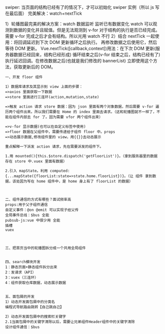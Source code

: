 swiper:
当页面的结构已经有了的情况下，才可以初始化 swiper 实例（所以 js 写在最后面）
完美解决：watch+nextTick

1）轮播图最完美的解决方案：watch 数据监听
监听已有数据变化
watch 可以观测到数据的变化并且赋值。但是无法观测到 v-for 对于结构的执行是否已经完成。需要 v-for 完成之后才会有结构。所以光用 watch 不行
2）结合 nextTick 一起使用：将回调延迟到下次 DOM 更新循环之后执行。
再修改数据之后使用它，然后等待 DOM 更新。
Vue.nextTick([callback,context])用法：在下次 DOM 更新(服务器数据已经回来，结构已经形成) 循环结束之后(v-for 结束之后，结构已经有了) 执行延迟回调。在修改数据之后(也就是我们修改的 bannerList) 立即使用这个方法，获取更新后的 DOM。

    一、开发 floor 组件

    1）数据库请求及其显示到 view 上面的步骤：
    =>axios 里面获取一下数据
    =>store 里面进行三连环(action,mutation,state)

    =>触发 action 请求 store 数据：因为 json 里面有两个对象数据，然后需要 v-for 遍历两个组件出来。所以我们需要在 Home 的 index 里面去请求。（这和轮播图就不一样了，不能在组件内部去 for 了。因为需要 vfor 两个组件出来）

    =>v-for 显示数据(也可以在自定义标签中使用)
    =>floor 数据在父组件中，需要传递给子组件 floor 中。props
    =>动态展示数据,修改组件里的 view，用{{}}去动态展示

    重点解释一下派发 action 请求，先在需要派发的组件下。

    1.用 mounted(){this.$store.dispatch('getFloorList')}。（拿到服务器里的数据存在 store 中.vuex 里面有数据）

    2.引入 mapState。利用 computed:{...mapState({floorList:state=>state.home.floorList})}。（让 组件 拿到数据，该处因为写在 home 组件中，是 home 身上有了 floorList 的数据）



    二、组件通信的方式有哪些？面试频率高
    props:用于父子组件通信
    自定义事件：@on @emit 可以实现子给父传
    全局事件总线：$bus 全能
    pubsub-js:vue 中很少用 全能
    插槽
    vuex



    三、把首页当中的轮播图拆分成一个共用全局组件


    四、search模块开发
    1：静态页面+静态组件拆分出来
    2：发请求（API）
    3：vuex（三连环）
    4：组件获取仓库数据，动态展示数据


    五、面包屑的开发
    1）动态开发面包屑中的分类名
    编程式导航路由跳转【自己跳自己】

    2）动态开发面包屑中的搜索栏关键字
    2.1当面包屑中的关键字清除以后，需要让兄弟组件Header组件中的关键字清除
    设计组件通信：$bus
